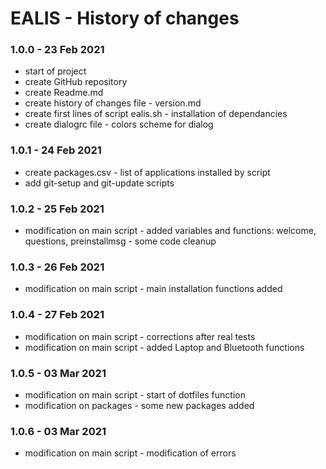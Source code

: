 # EALIS - History of changes

### 1.0.0 - 23 Feb 2021
- start of project
- create GitHub repository
- create Readme.md
- create history of changes file - version.md
- create first lines of script ealis.sh - installation of dependancies
- create dialogrc file - colors scheme for dialog

### 1.0.1 - 24 Feb 2021

- create packages.csv - list of applications installed by script
- add git-setup and git-update scripts

### 1.0.2 - 25 Feb 2021

- modification on main script - added variables and functions: welcome, questions, preinstallmsg - some code cleanup 

### 1.0.3 - 26 Feb 2021

- modification on main script - main installation functions added 

### 1.0.4 - 27 Feb 2021

- modification on main script - corrections after real tests
- modification on main script - added Laptop and Bluetooth functions

### 1.0.5 - 03 Mar 2021

- modification on main script - start of dotfiles function
- modification on packages - some new packages added

### 1.0.6 - 03 Mar 2021

- modification on main script - modification of errors